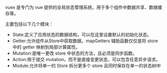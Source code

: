 vuex 是专门为 vue 提供的全局状态管理系统，用于多个组件中数据共享、数据缓存等。

主要包括以下几个模块：

- State:定义了应用状态的数据结构，可以在这里设置默认的初始化状态。
- Getter:允许组件从Store中获取数据，mapGetters 辅助函数仅仅是将 store 中的 getter 映射到局部计算属性。
- Mutation:是唯一更改 store 中状态的方法，且必须是同步函数。
- Action:用于提交 mutation，而不是直接变更状态，可以包含任意异步请求。
- Module:允许将单一的 Store 拆分更多个 store 且同时保存在单一的状态树中